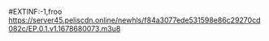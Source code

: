 #EXTINF:-1,froo
https://server45.peliscdn.online/newhls/f84a3077ede531598e86c29270cd082c/EP.0.1.v1.1678680073.m3u8
